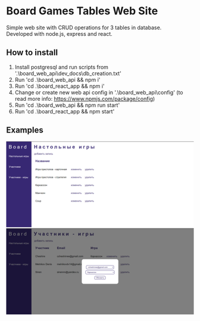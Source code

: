 # Board Games Tables Web Site

Simple web site with CRUD operations for 3 tables in database.  
Developed with node.js, express and react.

## How to install

1. Install postgresql and run scripts from '.\board_web_api\dev_docs\db_creation.txt'
2. Run 'cd .\board_web_api && npm i'
3. Run 'cd .\board_react_app && npm i'
4. Change or create new web api config in '.\board_web_api\config' (to read more info: <https://www.npmjs.com/package/config>)
5. Run 'cd .\board_web_api && npm run start'
6. Run 'cd .\board_react_app && npm start'

## Examples

<img src="readme_images/BoardGamesTableScreenshot.png" width="700px">  

<img src="readme_images/BoardGamesUpdateScreenshot.png" width="700px"> 